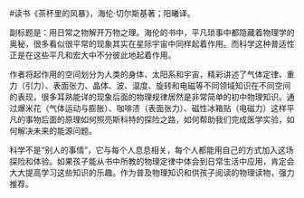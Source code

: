 \#读书《茶杯里的风暴》，海伦·切尔斯基著；阳曦译。

副标题是：用日常之物解开万物之理。海伦的书中，平凡琐事中都隐藏着物理学的奥秘，很多看似很平常的现象其实在星际宇宙中同样起着作用。而科学这种普适性正是在这些平凡和宏大中不分彼此地起着作用。

作者将起作用的空间划分为人类的身体、太阳系和宇宙，精彩讲述了气体定律、重力（引力）、表面张力、晶体、波、温度、旋转和电磁等不同领域知识在不同空间的表现，很多耳熟能详的现象后面的物理规律居然是非常简单的初中物理知识。通过爆米花（气体运动与膨胀）、咖啡渍（表面张力）、磁性冰箱贴（电磁力）这样平凡的事物后面的原理如何照亮斯科特的探险之路，如何帮助我们完成医学实验，如何解决未来的能源问题。

科学不是“别人的事情”，它与每个人息息相关，每个人都能用自己的方式加入这场探险和体验。如果孩子能从书中所教的物理定律中体会到日常生活中应用，肯定会大大提高学习这些知识的乐趣。作为普及物理知识和供孩子阅读的物理读物，强力推荐。
